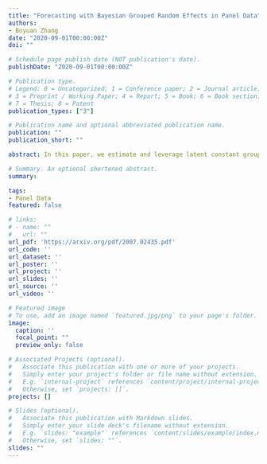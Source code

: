 ```yaml
---
title: "Forecasting with Bayesian Grouped Random Effects in Panel Data"
authors:
- Boyuan Zhang
date: "2020-09-01T00:00:00Z"
doi: ""

# Schedule page publish date (NOT publication's date).
publishDate: "2020-09-01T00:00:00Z"

# Publication type.
# Legend: 0 = Uncategorized; 1 = Conference paper; 2 = Journal article;
# 3 = Preprint / Working Paper; 4 = Report; 5 = Book; 6 = Book section;
# 7 = Thesis; 8 = Patent
publication_types: ["3"]

# Publication name and optional abbreviated publication name.
publication: ""
publication_short: ""

abstract: In this paper, we estimate and leverage latent constant group structure to generate the point, set, and density forecasts for short dynamic panel data. We implement a nonparametric Bayesian approach to simultaneously identify coefficients and group membership in the random effects which are heterogeneous across groups but fixed within a group. This method allows us to flexibly incorporate subjective prior knowledge on the group structure that potentially improves the predictive accuracy. In Monte Carlo experiments, we demonstrate that our Bayesian grouped random effects (BGRE) estimators produce accurate estimates and score predictive gains over standard panel data estimators. With a data-driven group structure, the BGRE estimators exhibit comparable accuracy of clustering with the *Kmeans* algorithm and outperform a two-step Bayesian grouped estimator whose group structure relies on *Kmeans*. In the empirical analysis, we apply our method to forecast the investment rate across a broad range of firms and illustrate that the estimated latent group structure improves forecasts relative to standard panel data estimators.

# Summary. An optional shortened abstract.
summary:

tags:
- Panel Data
featured: false

# links:
# - name: ""
#   url: ""
url_pdf: 'https://arxiv.org/pdf/2007.02435.pdf'
url_code: ''
url_dataset: ''
url_poster: ''
url_project: ''
url_slides: ''
url_source: ''
url_video: ''

# Featured image
# To use, add an image named `featured.jpg/png` to your page's folder. 
image:
  caption: ''
  focal_point: ""
  preview_only: false

# Associated Projects (optional).
#   Associate this publication with one or more of your projects.
#   Simply enter your project's folder or file name without extension.
#   E.g. `internal-project` references `content/project/internal-project/index.md`.
#   Otherwise, set `projects: []`.
projects: []

# Slides (optional).
#   Associate this publication with Markdown slides.
#   Simply enter your slide deck's filename without extension.
#   E.g. `slides: "example"` references `content/slides/example/index.md`.
#   Otherwise, set `slides: ""`.
slides: ""
---
```


